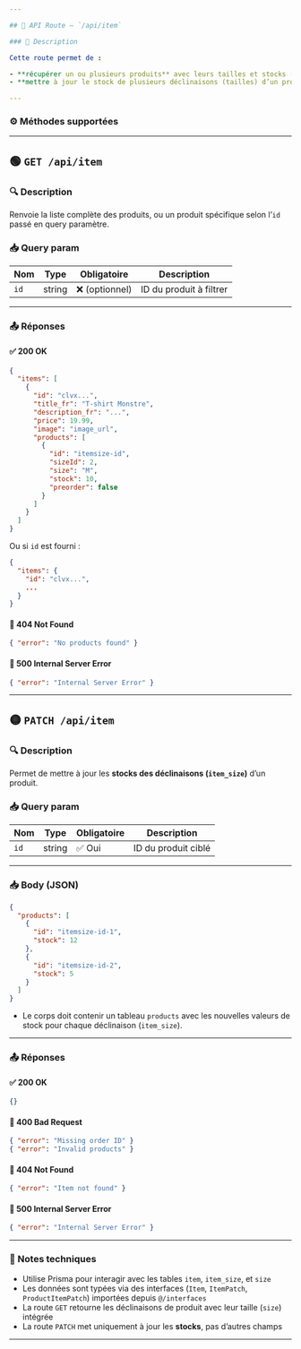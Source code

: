 ```yaml
---

## 🧾 API Route – `/api/item`

### 📍 Description

Cette route permet de :

- **récupérer un ou plusieurs produits** avec leurs tailles et stocks (`GET`)
- **mettre à jour le stock de plusieurs déclinaisons (tailles) d’un produit** (`PATCH`)

---
```


### ⚙️ Méthodes supportées

---

## 🟢 `GET /api/item`

### 🔍 Description

Renvoie la liste complète des produits, ou un produit spécifique selon l’`id` passé en query paramètre.

### 📥 Query param

| Nom  | Type   | Obligatoire | Description                      |
|------|--------|-------------|----------------------------------|
| `id` | string | ❌ (optionnel) | ID du produit à filtrer          |

---

### 📤 Réponses

#### ✅ 200 OK

```json
{
  "items": [
    {
      "id": "clvx...",
      "title_fr": "T-shirt Monstre",
      "description_fr": "...",
      "price": 19.99,
      "image": "image_url",
      "products": [
        {
          "id": "itemsize-id",
          "sizeId": 2,
          "size": "M",
          "stock": 10,
          "preorder": false
        }
      ]
    }
  ]
}
```

Ou si `id` est fourni :

```json
{
  "items": {
    "id": "clvx...",
    ...
  }
}
```

#### 🔴 404 Not Found

```json
{ "error": "No products found" }
```

#### 🔴 500 Internal Server Error

```json
{ "error": "Internal Server Error" }
```

---

## 🟡 `PATCH /api/item`

### 🔍 Description

Permet de mettre à jour les **stocks des déclinaisons (`item_size`)** d’un produit.

### 📥 Query param

| Nom  | Type   | Obligatoire | Description          |
|------|--------|-------------|----------------------|
| `id` | string | ✅ Oui       | ID du produit ciblé  |

---

### 📥 Body (JSON)

```json
{
  "products": [
    {
      "id": "itemsize-id-1",
      "stock": 12
    },
    {
      "id": "itemsize-id-2",
      "stock": 5
    }
  ]
}
```

- Le corps doit contenir un tableau `products` avec les nouvelles valeurs de stock pour chaque déclinaison (`item_size`).

---

### 📤 Réponses

#### ✅ 200 OK

```json
{}
```

#### 🔴 400 Bad Request

```json
{ "error": "Missing order ID" }
{ "error": "Invalid products" }
```

#### 🔴 404 Not Found

```json
{ "error": "Item not found" }
```

#### 🔴 500 Internal Server Error

```json
{ "error": "Internal Server Error" }
```

---

### 🧠 Notes techniques

- Utilise Prisma pour interagir avec les tables `item`, `item_size`, et `size`
- Les données sont typées via des interfaces (`Item`, `ItemPatch`, `ProductItemPatch`) importées depuis `@/interfaces`
- La route `GET` retourne les déclinaisons de produit avec leur taille (`size`) intégrée
- La route `PATCH` met uniquement à jour les **stocks**, pas d’autres champs

---


